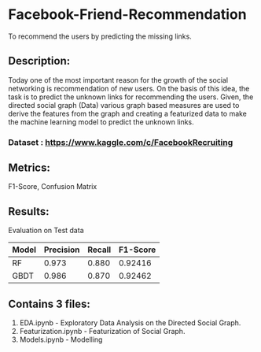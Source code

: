 # Facebook-Friend-Recommendation
To recommend the users by predicting the missing links.

## Description:
Today one of the most important reason for the growth of the social networking is recommendation of new users. On the basis of this idea, the task is to predict the unknown links for recommending the users. Given, the directed social graph (Data) various graph based measures are used to derive the features from the graph and creating a featurized data to make the machine learning model to predict the unknown links.

### Dataset : https://www.kaggle.com/c/FacebookRecruiting

## Metrics:
F1-Score, Confusion Matrix

## Results:
Evaluation on Test data

| Model | Precision | Recall | F1-Score |
| ------| --------- | --------| ---------|
| RF | 0.973 | 0.880 | 0.92416 |
| GBDT | 0.986 | 0.870 | 0.92462 |

## Contains 3 files:
1) EDA.ipynb - Exploratory Data Analysis on the Directed Social Graph.
2) Featurization.ipynb - Featurization of Social Graph.
3) Models.ipynb - Modelling
